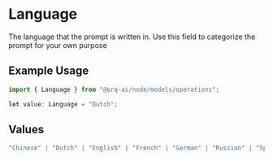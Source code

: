 # Language

The language that the prompt is written in. Use this field to categorize the prompt for your own purpose

## Example Usage

```typescript
import { Language } from "@orq-ai/node/models/operations";

let value: Language = "Dutch";
```

## Values

```typescript
"Chinese" | "Dutch" | "English" | "French" | "German" | "Russian" | "Spanish"
```
